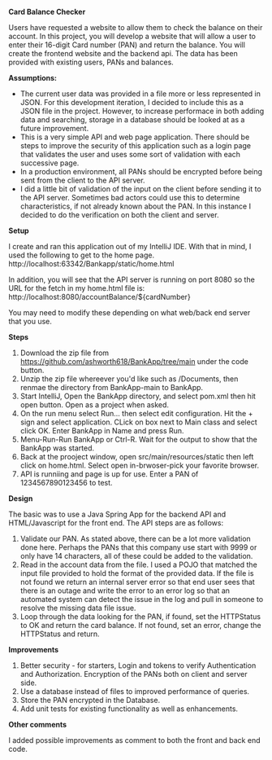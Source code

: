 **Card Balance Checker**

Users have requested a website to allow them to check the balance on their account. In this project, you will develop a website that will allow a user to enter their 16-digit Card number (PAN) and return the balance. You will create
the frontend website and the backend api. The data has been provided with existing users, PANs and balances.

**Assumptions:**
* The current user data was provided in a file more or less represented in JSON.  For this development iteration, I decided to include this as a JSON file in the project.  However, to increase performace in both adding data and searching, storage in a database should be looked at as a future improvement.
* This is a very simple API and web page application.  There should be steps to improve the security of this application such as a login page that validates the user and uses some sort of validation with each successive page.
* In a production environment, all PANs should be encrypted before being sent from the client to the API server.
* I did a little bit of validation of the input on the client before sending it to the API server.  Sometimes bad actors could use this to determine characteristics, if not already known about the PAN.  In this instance I decided to do the verification on both the client and server.

**Setup**

I create and ran this application out of my IntelliJ IDE.  With that in mind, I used the following to get to the home page.
http://localhost:63342/Bankapp/static/home.html

In addition, you will see that the API server is running on port 8080 so the URL for the fetch in my home.html file is:
http://localhost:8080/accountBalance/${cardNumber}

You may need to modify these depending on what web/back end server that you use.

**Steps**
1. Download the zip file from https://github.com/ashworth618/BankApp/tree/main under the code button.
2. Unzip the zip file whereever you'd like such as /Documents, then renmae the directory from BankApp-main to BankApp.
3. Start IntelliJ, Open the BankApp directory, and select pom.xml then hit open button. Open as a project when asked.
4. On the run menu select Run... then select edit configuration. Hit the + sign and select application.  CLick on box next to Main class and select click OK.  Enter BankApp in Name and press Run.
5. Menu-Run-Run BankApp or Ctrl-R.  Wait for the output to show that the BankApp was started.
6. Back at the prooject window, open src/main/resources/static then left click on home.html.  Select open in-brwoser-pick your favorite browser.
7. API is runniing and page is up for use.  Enter a PAN of 1234567890123456 to test.

**Design**

The basic was to use a Java Spring App for the backend API and HTML/Javascript for the front end.  The API steps are as follows:
1. Validate our PAN.  As stated above, there can be a lot more validation done here.  Perhaps the PANs that this company use start with 9999 or only have 14 characters, all of these could be added to the validation.
2. Read in the account data from the file.  I used a POJO that matched the input file provided to hold the format of the provided data.  If the file is not found we return an internal server error so that end user sees that there is an outage and write the error to an error log so that an automated system can detect the issue in the log and pull in someone to resolve the missing data file issue.
3. Loop through the data looking for the PAN, if found, set the HTTPStatus to OK and return the card balance.  If not found, set an error, change the HTTPStatus and return.

**Improvements**
1. Better security - for starters, Login and tokens to verify Authentication and Authorization.  Encryption of the PANs both on client and server side.
2. Use a database instead of files to improved performance of queries.
3. Store the PAN encrypted in the Database.
4. Add unit tests for existing functionality as well as enhancements.

**Other comments**

I added possible improvements as comment to both the front and back end code.  
